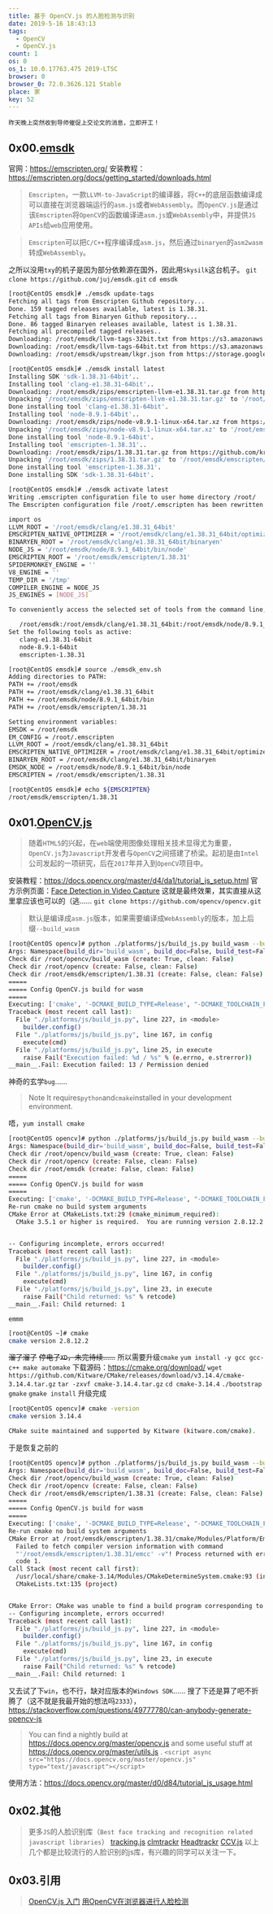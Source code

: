 ```yaml
---
title: 基于 OpenCV.js 的人脸检测与识别
date: 2019-5-16 18:43:13
tags:
  - OpenCV
  - OpenCV.js
count: 1
os: 0
os_1: 10.0.17763.475 2019-LTSC
browser: 0
browser_0: 72.0.3626.121 Stable
place: 家
key: 52
---
```

    昨天晚上突然收到导师催促上交论文的消息，立即开工！
<!-- more -->

## 0x00.[emsdk](https://github.com/juj/emsdk)
官网：https://emscripten.org/
安装教程：https://emscripten.org/docs/getting_started/downloads.html
> `Emscripten`，一款`LLVM-to-JavaScript`的编译器，将`C++`的底层函数编译成可以直接在浏览器端运行的`asm.js`或者`WebAssembly`。而`OpenCV.js`是通过该`Emscripten`将`OpenCV`的函数编译进`asm.js`或`WebAssembly`中，并提供`JS APIs`给`web`应用使用。

> `Emscripten`可以把`C/C++`程序编译成`asm.js`，然后通过`binaryen`的`asm2wasm`转成`WebAssembly`。

之所以没用`txy`的机子是因为部分依赖源在国外，因此用`Skysilk`这台机子。
`git clone https://github.com/juj/emsdk.git`
`cd emsdk`

``` bash
[root@CentOS emsdk]# ./emsdk update-tags
Fetching all tags from Emscripten Github repository...
Done. 159 tagged releases available, latest is 1.38.31.
Fetching all tags from Binaryen Github repository...
Done. 86 tagged Binaryen releases available, latest is 1.38.31.
Fetching all precompiled tagged releases..
Downloading: /root/emsdk/llvm-tags-32bit.txt from https://s3.amazonaws.com/mozilla-games/emscripten/packages/llvm/tag/linux_32bit/index.txt
Downloading: /root/emsdk/llvm-tags-64bit.txt from https://s3.amazonaws.com/mozilla-games/emscripten/packages/llvm/tag/linux_64bit/index.txt, 2379 Bytes
Downloading: /root/emsdk/upstream/lkgr.json from https://storage.googleapis.com/wasm-llvm/builds/linux/lkgr.json, 4414 Bytes
```
``` bash
[root@CentOS emsdk]# ./emsdk install latest
Installing SDK 'sdk-1.38.31-64bit'..
Installing tool 'clang-e1.38.31-64bit'..
Downloading: /root/emsdk/zips/emscripten-llvm-e1.38.31.tar.gz from https://s3.amazonaws.com/mozilla-games/emscripten/packages/llvm/tag/linux_64bit/emscripten-llvm-e1.38.31.tar.gz, 392225846 Bytes
Unpacking '/root/emsdk/zips/emscripten-llvm-e1.38.31.tar.gz' to '/root/emsdk/clang/e1.38.31_64bit'
Done installing tool 'clang-e1.38.31-64bit'.
Installing tool 'node-8.9.1-64bit'..
Downloading: /root/emsdk/zips/node-v8.9.1-linux-x64.tar.xz from https://s3.amazonaws.com/mozilla-games/emscripten/packages/node-v8.9.1-linux-x64.tar.xz, 11387108 Bytes
Unpacking '/root/emsdk/zips/node-v8.9.1-linux-x64.tar.xz' to '/root/emsdk/node/8.9.1_64bit'
Done installing tool 'node-8.9.1-64bit'.
Installing tool 'emscripten-1.38.31'..
Downloading: /root/emsdk/zips/1.38.31.tar.gz from https://github.com/kripken/emscripten/archive/1.38.31.tar.gz
Unpacking '/root/emsdk/zips/1.38.31.tar.gz' to '/root/emsdk/emscripten/1.38.31'
Done installing tool 'emscripten-1.38.31'.
Done installing SDK 'sdk-1.38.31-64bit'.
```
``` bash
[root@CentOS emsdk]# ./emsdk activate latest
Writing .emscripten configuration file to user home directory /root/
The Emscripten configuration file /root/.emscripten has been rewritten with the following contents:

import os
LLVM_ROOT = '/root/emsdk/clang/e1.38.31_64bit'
EMSCRIPTEN_NATIVE_OPTIMIZER = '/root/emsdk/clang/e1.38.31_64bit/optimizer'
BINARYEN_ROOT = '/root/emsdk/clang/e1.38.31_64bit/binaryen'
NODE_JS = '/root/emsdk/node/8.9.1_64bit/bin/node'
EMSCRIPTEN_ROOT = '/root/emsdk/emscripten/1.38.31'
SPIDERMONKEY_ENGINE = ''
V8_ENGINE = ''
TEMP_DIR = '/tmp'
COMPILER_ENGINE = NODE_JS
JS_ENGINES = [NODE_JS]

To conveniently access the selected set of tools from the command line, consider adding the following directories to PATH, or call 'source ./emsdk_env.sh' to do this for you.

   /root/emsdk:/root/emsdk/clang/e1.38.31_64bit:/root/emsdk/node/8.9.1_64bit/bin:/root/emsdk/emscripten/1.38.31
Set the following tools as active:
   clang-e1.38.31-64bit
   node-8.9.1-64bit
   emscripten-1.38.31

```
``` bash
[root@CentOS emsdk]# source ./emsdk_env.sh
Adding directories to PATH:
PATH += /root/emsdk
PATH += /root/emsdk/clang/e1.38.31_64bit
PATH += /root/emsdk/node/8.9.1_64bit/bin
PATH += /root/emsdk/emscripten/1.38.31

Setting environment variables:
EMSDK = /root/emsdk
EM_CONFIG = /root/.emscripten
LLVM_ROOT = /root/emsdk/clang/e1.38.31_64bit
EMSCRIPTEN_NATIVE_OPTIMIZER = /root/emsdk/clang/e1.38.31_64bit/optimizer
BINARYEN_ROOT = /root/emsdk/clang/e1.38.31_64bit/binaryen
EMSDK_NODE = /root/emsdk/node/8.9.1_64bit/bin/node
EMSCRIPTEN = /root/emsdk/emscripten/1.38.31

```
``` bash
[root@CentOS emsdk]# echo ${EMSCRIPTEN}
/root/emsdk/emscripten/1.38.31
```
## 0x01.[OpenCV.js](https://docs.opencv.org/master/df/d0a/tutorial_js_intro.html)
> 随着`HTML5`的兴起，在`web`端使用图像处理相关技术显得尤为重要，`OpenCV.js`为`Javascript`开发者与`OpenCV`之间搭建了桥梁。起初是由`Intel`公司发起的一项研究，后在`2017`年并入到`OpenCV`项目中。

安装教程：https://docs.opencv.org/master/d4/da1/tutorial_js_setup.html
官方示例页面：[Face Detection in Video Capture](https://docs.opencv.org/master/df/d6c/tutorial_js_face_detection_camera.html)
这就是最终效果，其实直接从这里拿应该也可以的（逃……
`git clone https://github.com/opencv/opencv.git`
> 默认是编译成`asm.js`版本，如果需要编译成`WebAssembly`的版本，加上后缀`--build_wasm`

``` bash
[root@CentOS opencv]# python ./platforms/js/build_js.py build_wasm --build_wasm
Args: Namespace(build_dir='build_wasm', build_doc=False, build_test=False, build_wasm=True, clean_build_dir=False, config_only=False, disable_wasm=False, emscripten_dir='/root/emsdk/emscripten/1.38.31', enable_exception=False, opencv_dir='/root/opencv', skip_config=False)
Check dir /root/opencv/build_wasm (create: True, clean: False)
Check dir /root/opencv (create: False, clean: False)
Check dir /root/emsdk/emscripten/1.38.31 (create: False, clean: False)
=====
===== Config OpenCV.js build for wasm
=====
Executing: ['cmake', '-DCMAKE_BUILD_TYPE=Release', "-DCMAKE_TOOLCHAIN_FILE='/root/emsdk/emscripten/1.38.31/cmake/Modules/Platform/Emscripten.cmake'", "-DCPU_BASELINE=''", "-DCPU_DISPATCH=''", '-DCV_TRACE=OFF', '-DBUILD_SHARED_LIBS=OFF', '-DWITH_1394=OFF', '-DWITH_ADE=OFF', '-DWITH_VTK=OFF', '-DWITH_EIGEN=OFF', '-DWITH_FFMPEG=OFF', '-DWITH_GSTREAMER=OFF', '-DWITH_GTK=OFF', '-DWITH_GTK_2_X=OFF', '-DWITH_IPP=OFF', '-DWITH_JASPER=OFF', '-DWITH_JPEG=OFF', '-DWITH_WEBP=OFF', '-DWITH_OPENEXR=OFF', '-DWITH_OPENGL=OFF', '-DWITH_OPENVX=OFF', '-DWITH_OPENNI=OFF', '-DWITH_OPENNI2=OFF', '-DWITH_PNG=OFF', '-DWITH_TBB=OFF', '-DWITH_PTHREADS_PF=OFF', '-DWITH_TIFF=OFF', '-DWITH_V4L=OFF', '-DWITH_OPENCL=OFF', '-DWITH_OPENCL_SVM=OFF', '-DWITH_OPENCLAMDFFT=OFF', '-DWITH_OPENCLAMDBLAS=OFF', '-DWITH_GPHOTO2=OFF', '-DWITH_LAPACK=OFF', '-DWITH_ITT=OFF', '-DWITH_QUIRC=OFF', '-DBUILD_ZLIB=ON', '-DBUILD_opencv_apps=OFF', '-DBUILD_opencv_calib3d=ON', '-DBUILD_opencv_dnn=ON', '-DBUILD_opencv_features2d=ON', '-DBUILD_opencv_flann=ON', '-DBUILD_opencv_gapi=OFF', '-DBUILD_opencv_ml=OFF', '-DBUILD_opencv_photo=ON', '-DBUILD_opencv_imgcodecs=OFF', '-DBUILD_opencv_shape=OFF', '-DBUILD_opencv_videoio=OFF', '-DBUILD_opencv_videostab=OFF', '-DBUILD_opencv_highgui=OFF', '-DBUILD_opencv_superres=OFF', '-DBUILD_opencv_stitching=OFF', '-DBUILD_opencv_java=OFF', '-DBUILD_opencv_java_bindings_generator=OFF', '-DBUILD_opencv_js=ON', '-DBUILD_opencv_python2=OFF', '-DBUILD_opencv_python3=OFF', '-DBUILD_opencv_python_bindings_generator=OFF', '-DBUILD_EXAMPLES=OFF', '-DBUILD_PACKAGE=OFF', '-DBUILD_TESTS=OFF', '-DBUILD_PERF_TESTS=OFF', '-DBUILD_DOCS=OFF', "-DCMAKE_C_FLAGS='-s WASM=1 '", "-DCMAKE_CXX_FLAGS='-s WASM=1 '", '/root/opencv']
Traceback (most recent call last):
  File "./platforms/js/build_js.py", line 227, in <module>
    builder.config()
  File "./platforms/js/build_js.py", line 167, in config
    execute(cmd)
  File "./platforms/js/build_js.py", line 25, in execute
    raise Fail("Execution failed: %d / %s" % (e.errno, e.strerror))
__main__.Fail: Execution failed: 13 / Permission denied
```
神奇的玄学`bug`……
> Note
It requires`python`and`cmake`installed in your development environment.

唔，`yum install cmake`
``` bash
[root@CentOS opencv]# python ./platforms/js/build_js.py build_wasm --build_wasm --emscripten_dir=/root/emsdk
Args: Namespace(build_dir='build_wasm', build_doc=False, build_test=False, build_wasm=True, clean_build_dir=False, config_only=False, disable_wasm=False, emscripten_dir='/root/emsdk', enable_exception=False, opencv_dir='/root/opencv', skip_config=False)
Check dir /root/opencv/build_wasm (create: True, clean: False)
Check dir /root/opencv (create: False, clean: False)
Check dir /root/emsdk (create: False, clean: False)
=====
===== Config OpenCV.js build for wasm
=====
Executing: ['cmake', '-DCMAKE_BUILD_TYPE=Release', "-DCMAKE_TOOLCHAIN_FILE='/root/emsdk/cmake/Modules/Platform/Emscripten.cmake'", "-DCPU_BASELINE=''", "-DCPU_DISPATCH=''", '-DCV_TRACE=OFF', '-DBUILD_SHARED_LIBS=OFF', '-DWITH_1394=OFF', '-DWITH_ADE=OFF', '-DWITH_VTK=OFF', '-DWITH_EIGEN=OFF', '-DWITH_FFMPEG=OFF', '-DWITH_GSTREAMER=OFF', '-DWITH_GTK=OFF', '-DWITH_GTK_2_X=OFF', '-DWITH_IPP=OFF', '-DWITH_JASPER=OFF', '-DWITH_JPEG=OFF', '-DWITH_WEBP=OFF', '-DWITH_OPENEXR=OFF', '-DWITH_OPENGL=OFF', '-DWITH_OPENVX=OFF', '-DWITH_OPENNI=OFF', '-DWITH_OPENNI2=OFF', '-DWITH_PNG=OFF', '-DWITH_TBB=OFF', '-DWITH_PTHREADS_PF=OFF', '-DWITH_TIFF=OFF', '-DWITH_V4L=OFF', '-DWITH_OPENCL=OFF', '-DWITH_OPENCL_SVM=OFF', '-DWITH_OPENCLAMDFFT=OFF', '-DWITH_OPENCLAMDBLAS=OFF', '-DWITH_GPHOTO2=OFF', '-DWITH_LAPACK=OFF', '-DWITH_ITT=OFF', '-DWITH_QUIRC=OFF', '-DBUILD_ZLIB=ON', '-DBUILD_opencv_apps=OFF', '-DBUILD_opencv_calib3d=ON', '-DBUILD_opencv_dnn=ON', '-DBUILD_opencv_features2d=ON', '-DBUILD_opencv_flann=ON', '-DBUILD_opencv_gapi=OFF', '-DBUILD_opencv_ml=OFF', '-DBUILD_opencv_photo=ON', '-DBUILD_opencv_imgcodecs=OFF', '-DBUILD_opencv_shape=OFF', '-DBUILD_opencv_videoio=OFF', '-DBUILD_opencv_videostab=OFF', '-DBUILD_opencv_highgui=OFF', '-DBUILD_opencv_superres=OFF', '-DBUILD_opencv_stitching=OFF', '-DBUILD_opencv_java=OFF', '-DBUILD_opencv_java_bindings_generator=OFF', '-DBUILD_opencv_js=ON', '-DBUILD_opencv_python2=OFF', '-DBUILD_opencv_python3=OFF', '-DBUILD_opencv_python_bindings_generator=OFF', '-DBUILD_EXAMPLES=OFF', '-DBUILD_PACKAGE=OFF', '-DBUILD_TESTS=OFF', '-DBUILD_PERF_TESTS=OFF', '-DBUILD_DOCS=OFF', "-DCMAKE_C_FLAGS='-s WASM=1 '", "-DCMAKE_CXX_FLAGS='-s WASM=1 '", '/root/opencv']
Re-run cmake no build system arguments
CMake Error at CMakeLists.txt:29 (cmake_minimum_required):
  CMake 3.5.1 or higher is required.  You are running version 2.8.12.2


-- Configuring incomplete, errors occurred!
Traceback (most recent call last):
  File "./platforms/js/build_js.py", line 227, in <module>
    builder.config()
  File "./platforms/js/build_js.py", line 167, in config
    execute(cmd)
  File "./platforms/js/build_js.py", line 23, in execute
    raise Fail("Child returned: %s" % retcode)
__main__.Fail: Child returned: 1
```
`emmm`
``` bash
[root@CentOS ~]# cmake
cmake version 2.8.12.2
```
~~溜了溜了~~
~~停电了`XD`，未完待续……~~
所以需要升级`cmake`
`yum install -y gcc gcc-c++ make automake`
下载源码：https://cmake.org/download/
`wget https://github.com/Kitware/CMake/releases/download/v3.14.4/cmake-3.14.4.tar.gz`
`tar -zxvf cmake-3.14.4.tar.gz`
`cd cmake-3.14.4`
`./bootstrap`
`gmake`
`gmake install`
升级完成
``` bash
[root@CentOS opencv]# cmake -version
cmake version 3.14.4

CMake suite maintained and supported by Kitware (kitware.com/cmake).
```
于是恢复之前的
``` bash
[root@CentOS opencv]# python ./platforms/js/build_js.py build_wasm --build_wasm
Args: Namespace(build_dir='build_wasm', build_doc=False, build_test=False, build_wasm=True, clean_build_dir=False, config_only=False, disable_wasm=False, emscripten_dir='/root/emsdk/emscripten/1.38.31', enable_exception=False, opencv_dir='/root/opencv', skip_config=False)
Check dir /root/opencv/build_wasm (create: True, clean: False)
Check dir /root/opencv (create: False, clean: False)
Check dir /root/emsdk/emscripten/1.38.31 (create: False, clean: False)
=====
===== Config OpenCV.js build for wasm
=====
Executing: ['cmake', '-DCMAKE_BUILD_TYPE=Release', "-DCMAKE_TOOLCHAIN_FILE='/root/emsdk/emscripten/1.38.31/cmake/Modules/Platform/Emscripten.cmake'", "-DCPU_BASELINE=''", "-DCPU_DISPATCH=''", '-DCV_TRACE=OFF', '-DBUILD_SHARED_LIBS=OFF', '-DWITH_1394=OFF', '-DWITH_ADE=OFF', '-DWITH_VTK=OFF', '-DWITH_EIGEN=OFF', '-DWITH_FFMPEG=OFF', '-DWITH_GSTREAMER=OFF', '-DWITH_GTK=OFF', '-DWITH_GTK_2_X=OFF', '-DWITH_IPP=OFF', '-DWITH_JASPER=OFF', '-DWITH_JPEG=OFF', '-DWITH_WEBP=OFF', '-DWITH_OPENEXR=OFF', '-DWITH_OPENGL=OFF', '-DWITH_OPENVX=OFF', '-DWITH_OPENNI=OFF', '-DWITH_OPENNI2=OFF', '-DWITH_PNG=OFF', '-DWITH_TBB=OFF', '-DWITH_PTHREADS_PF=OFF', '-DWITH_TIFF=OFF', '-DWITH_V4L=OFF', '-DWITH_OPENCL=OFF', '-DWITH_OPENCL_SVM=OFF', '-DWITH_OPENCLAMDFFT=OFF', '-DWITH_OPENCLAMDBLAS=OFF', '-DWITH_GPHOTO2=OFF', '-DWITH_LAPACK=OFF', '-DWITH_ITT=OFF', '-DWITH_QUIRC=OFF', '-DBUILD_ZLIB=ON', '-DBUILD_opencv_apps=OFF', '-DBUILD_opencv_calib3d=ON', '-DBUILD_opencv_dnn=ON', '-DBUILD_opencv_features2d=ON', '-DBUILD_opencv_flann=ON', '-DBUILD_opencv_gapi=OFF', '-DBUILD_opencv_ml=OFF', '-DBUILD_opencv_photo=ON', '-DBUILD_opencv_imgcodecs=OFF', '-DBUILD_opencv_shape=OFF', '-DBUILD_opencv_videoio=OFF', '-DBUILD_opencv_videostab=OFF', '-DBUILD_opencv_highgui=OFF', '-DBUILD_opencv_superres=OFF', '-DBUILD_opencv_stitching=OFF', '-DBUILD_opencv_java=OFF', '-DBUILD_opencv_java_bindings_generator=OFF', '-DBUILD_opencv_js=ON', '-DBUILD_opencv_python2=OFF', '-DBUILD_opencv_python3=OFF', '-DBUILD_opencv_python_bindings_generator=OFF', '-DBUILD_EXAMPLES=OFF', '-DBUILD_PACKAGE=OFF', '-DBUILD_TESTS=OFF', '-DBUILD_PERF_TESTS=OFF', '-DBUILD_DOCS=OFF', "-DCMAKE_C_FLAGS='-s WASM=1 '", "-DCMAKE_CXX_FLAGS='-s WASM=1 '", '/root/opencv']
Re-run cmake no build system arguments
CMake Error at /root/emsdk/emscripten/1.38.31/cmake/Modules/Platform/Emscripten.cmake:112 (message):
  Failed to fetch compiler version information with command
  "'/root/emsdk/emscripten/1.38.31/emcc' -v"! Process returned with error
  code 1.
Call Stack (most recent call first):
  /usr/local/share/cmake-3.14/Modules/CMakeDetermineSystem.cmake:93 (include)
  CMakeLists.txt:135 (project)


CMake Error: CMake was unable to find a build program corresponding to "Unix Makefiles".  CMAKE_MAKE_PROGRAM is not set.  You probably need to select a different build tool.
-- Configuring incomplete, errors occurred!
Traceback (most recent call last):
  File "./platforms/js/build_js.py", line 227, in <module>
    builder.config()
  File "./platforms/js/build_js.py", line 167, in config
    execute(cmd)
  File "./platforms/js/build_js.py", line 23, in execute
    raise Fail("Child returned: %s" % retcode)
__main__.Fail: Child returned: 1
```
又去试了下`win`，也不行，缺对应版本的`Windows SDK`……
搜了下还是算了吧不折腾了（这不就是我最开始的想法吗`2333`），https://stackoverflow.com/questions/49777780/can-anybody-generate-opencv-js

> You can find a nightly build at https://docs.opencv.org/master/opencv.js and some useful stuff at https://docs.opencv.org/master/utils.js .
`<script async src="https://docs.opencv.org/master/opencv.js" type="text/javascript"></script>`

使用方法：https://docs.opencv.org/master/d0/d84/tutorial_js_usage.html

## 0x02.其他
> 更多`JS`的人脸识别库（`Best face tracking and recognition related javascript libraries`）
[tracking.js](https://trackingjs.com/)
[clmtrackr](https://github.com/auduno/clmtrackr)
[Headtrackr](https://github.com/auduno/headtrackr)
[CCV.js](https://github.com/liuliu/ccv)
以上几个都是比较流行的人脸识别的js库，有兴趣的同学可以关注一下。

## 0x03.引用
> [OpenCV.js 入门](https://github.com/allenGKC/Blog/issues/9)
  [用OpenCV在浏览器进行人脸检测](https://web.archive.org/web/20190905061631/https://segmentfault.com/a/1190000014639145)
